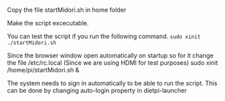 Copy the file startMidori.sh in home folder

Make the script excecutable.

You can test the script if you run the following command. 
`sudo xinit ./startMidori.sh`

Since the browser window open automatically on startup so for it change the file /etc/rc.local
(Since we are using HDMI for test purposes)
sudo xinit /home/pi/startMidori.sh &

The system needs to sign in automatically to be able to run the script. This can be done by changing auto-login property in dietpi-launcher